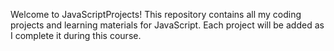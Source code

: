 Welcome to JavaScriptProjects! This repository contains all my coding projects and learning materials for JavaScript. Each project will be added as I complete it during this course.
